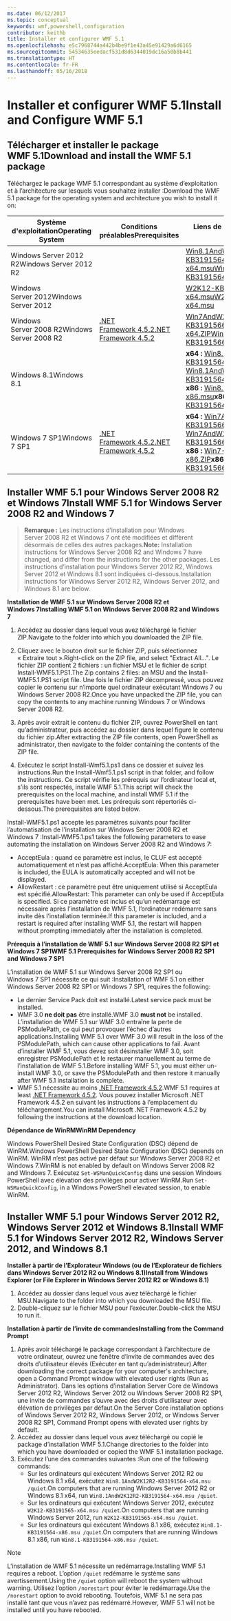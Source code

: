 ```yaml
---
ms.date: 06/12/2017
ms.topic: conceptual
keywords: wmf,powershell,configuration
contributor: keithb
title: Installer et configurer WMF 5.1
ms.openlocfilehash: e5c7968744a442b4be9f1e43a45e91429a6d6165
ms.sourcegitcommit: 54534635eedacf531d8d6344019dc16a50b8b441
ms.translationtype: HT
ms.contentlocale: fr-FR
ms.lasthandoff: 05/16/2018
---
```

# <a name="install-and-configure-wmf-51"></a><span data-ttu-id="5eb25-103">Installer et configurer WMF 5.1</span><span class="sxs-lookup"><span data-stu-id="5eb25-103">Install and Configure WMF 5.1</span></span> #


## <a name="download-and-install-the-wmf-51-package"></a><span data-ttu-id="5eb25-104">Télécharger et installer le package WMF 5.1</span><span class="sxs-lookup"><span data-stu-id="5eb25-104">Download and install the WMF 5.1 package</span></span>

<span data-ttu-id="5eb25-105">Téléchargez le package WMF 5.1 correspondant au système d’exploitation et à l’architecture sur lesquels vous souhaitez installer :</span><span class="sxs-lookup"><span data-stu-id="5eb25-105">Download the WMF 5.1 package for the operating system and architecture you wish to install it on:</span></span>

| <span data-ttu-id="5eb25-106">Système d'exploitation</span><span class="sxs-lookup"><span data-stu-id="5eb25-106">Operating System</span></span>       | <span data-ttu-id="5eb25-107">Conditions préalables</span><span class="sxs-lookup"><span data-stu-id="5eb25-107">Prerequisites</span></span>           | <span data-ttu-id="5eb25-108">Liens de package</span><span class="sxs-lookup"><span data-stu-id="5eb25-108">Package Links</span></span>                          |
|------------------------|-------------------------|----------------------------------------|
| <span data-ttu-id="5eb25-109">Windows Server 2012 R2</span><span class="sxs-lookup"><span data-stu-id="5eb25-109">Windows Server 2012 R2</span></span> |                         | <span data-ttu-id="5eb25-110">[Win8.1AndW2K12R2-KB3191564-x64.msu][]</span><span class="sxs-lookup"><span data-stu-id="5eb25-110">[Win8.1AndW2K12R2-KB3191564-x64.msu][]</span></span> |
| <span data-ttu-id="5eb25-111">Windows Server 2012</span><span class="sxs-lookup"><span data-stu-id="5eb25-111">Windows Server 2012</span></span>    |                         | <span data-ttu-id="5eb25-112">[W2K12-KB3191565-x64.msu][]</span><span class="sxs-lookup"><span data-stu-id="5eb25-112">[W2K12-KB3191565-x64.msu][]</span></span>            |
| <span data-ttu-id="5eb25-113">Windows Server 2008 R2</span><span class="sxs-lookup"><span data-stu-id="5eb25-113">Windows Server 2008 R2</span></span> | <span data-ttu-id="5eb25-114">[.NET Framework 4.5.2][]</span><span class="sxs-lookup"><span data-stu-id="5eb25-114">[.NET Framework 4.5.2][]</span></span>| <span data-ttu-id="5eb25-115">[Win7AndW2K8R2-KB3191566-x64.ZIP][]</span><span class="sxs-lookup"><span data-stu-id="5eb25-115">[Win7AndW2K8R2-KB3191566-x64.ZIP][]</span></span>    |
| <span data-ttu-id="5eb25-116">Windows 8.1</span><span class="sxs-lookup"><span data-stu-id="5eb25-116">Windows 8.1</span></span>            |                         | <span data-ttu-id="5eb25-117">**x64 :** [Win8.1AndW2K12R2-KB3191564-x64.msu][]</span><span class="sxs-lookup"><span data-stu-id="5eb25-117">**x64:** [Win8.1AndW2K12R2-KB3191564-x64.msu][]</span></span></br><span data-ttu-id="5eb25-118">**x86 :** [Win8.1-KB3191564-x86.msu][]</span><span class="sxs-lookup"><span data-stu-id="5eb25-118">**x86:** [Win8.1-KB3191564-x86.msu][]</span></span> |
| <span data-ttu-id="5eb25-119">Windows 7 SP1</span><span class="sxs-lookup"><span data-stu-id="5eb25-119">Windows 7 SP1</span></span>          | <span data-ttu-id="5eb25-120">[.NET Framework 4.5.2][]</span><span class="sxs-lookup"><span data-stu-id="5eb25-120">[.NET Framework 4.5.2][]</span></span>| <span data-ttu-id="5eb25-121">**x64 :** [Win7AndW2K8R2-KB3191566-x64.ZIP][]</span><span class="sxs-lookup"><span data-stu-id="5eb25-121">**x64:** [Win7AndW2K8R2-KB3191566-x64.ZIP][]</span></span></br><span data-ttu-id="5eb25-122">**x86 :** [Win7-KB3191566-x86.ZIP][]</span><span class="sxs-lookup"><span data-stu-id="5eb25-122">**x86:** [Win7-KB3191566-x86.ZIP][]</span></span> |

[.NET Framework 4.5.2]: https://www.microsoft.com/download/details.aspx?id=42642
[.NET Framework 4.5.2]: https://www.microsoft.com/download/details.aspx?id=42642
[W2K12-KB3191565-x64.msu]: https://go.microsoft.com/fwlink/?linkid=839513
[Win7-KB3191566-x86.ZIP]: https://go.microsoft.com/fwlink/?linkid=839522
[Win7AndW2K8R2-KB3191566-x64.ZIP]: https://go.microsoft.com/fwlink/?linkid=839523
[Win8.1-KB3191564-x86.msu]: https://go.microsoft.com/fwlink/?linkid=839521
[Win8.1AndW2K12R2-KB3191564-x64.msu]: https://go.microsoft.com/fwlink/?linkid=839516

## <a name="install-wmf-51-for-windows-server-2008-r2-and-windows-7"></a><span data-ttu-id="5eb25-129">Installer WMF 5.1 pour Windows Server 2008 R2 et Windows 7</span><span class="sxs-lookup"><span data-stu-id="5eb25-129">Install WMF 5.1 for Windows Server 2008 R2 and Windows 7</span></span>

> <span data-ttu-id="5eb25-130">**Remarque :** Les instructions d’installation pour Windows Server 2008 R2 et Windows 7 ont été modifiées et diffèrent désormais de celles des autres packages.</span><span class="sxs-lookup"><span data-stu-id="5eb25-130">**Note:** Installation instructions for Windows Server 2008 R2 and Windows 7 have changed, and differ from the instructions for the other packages.</span></span> <span data-ttu-id="5eb25-131">Les instructions d’installation pour Windows Server 2012 R2, Windows Server 2012 et Windows 8.1 sont indiquées ci-dessous.</span><span class="sxs-lookup"><span data-stu-id="5eb25-131">Installation instructions for Windows Server 2012 R2, Windows Server 2012, and Windows 8.1 are below.</span></span>

<span data-ttu-id="5eb25-132">**Installation de WMF 5.1 sur Windows Server 2008 R2 et Windows 7**</span><span class="sxs-lookup"><span data-stu-id="5eb25-132">**Installing WMF 5.1 on Windows Server 2008 R2 and Windows 7**</span></span>

1. <span data-ttu-id="5eb25-133">Accédez au dossier dans lequel vous avez téléchargé le fichier ZIP.</span><span class="sxs-lookup"><span data-stu-id="5eb25-133">Navigate to the folder into which you downloaded the ZIP file.</span></span>

2. <span data-ttu-id="5eb25-134">Cliquez avec le bouton droit sur le fichier ZIP, puis sélectionnez « Extraire tout ».</span><span class="sxs-lookup"><span data-stu-id="5eb25-134">Right-click on the ZIP file, and select "Extract All...".</span></span> <span data-ttu-id="5eb25-135">Le fichier ZIP contient 2 fichiers : un fichier MSU et le fichier de script Install-WMF5.1.PS1.</span><span class="sxs-lookup"><span data-stu-id="5eb25-135">The Zip contains 2 files: an MSU and the Install-WMF5.1.PS1 script file.</span></span>
<span data-ttu-id="5eb25-136">Une fois le fichier ZIP décompressé, vous pouvez copier le contenu sur n’importe quel ordinateur exécutant Windows 7 ou Windows Server 2008 R2.</span><span class="sxs-lookup"><span data-stu-id="5eb25-136">Once you have unpacked the ZIP file, you can copy the contents to any machine running Windows 7 or Windows Server 2008 R2.</span></span>

3. <span data-ttu-id="5eb25-137">Après avoir extrait le contenu du fichier ZIP, ouvrez PowerShell en tant qu’administrateur, puis accédez au dossier dans lequel figure le contenu du fichier zip.</span><span class="sxs-lookup"><span data-stu-id="5eb25-137">After extracting the ZIP file contents, open PowerShell as administrator, then navigate to the folder containing the contents of the ZIP file.</span></span>

4. <span data-ttu-id="5eb25-138">Exécutez le script Install-Wmf5.1.ps1 dans ce dossier et suivez les instructions.</span><span class="sxs-lookup"><span data-stu-id="5eb25-138">Run the Install-Wmf5.1.ps1 script in that folder, and follow the instructions.</span></span> <span data-ttu-id="5eb25-139">Ce script vérifie les prérequis sur l’ordinateur local et, s’ils sont respectés, installe WMF 5.1.</span><span class="sxs-lookup"><span data-stu-id="5eb25-139">This script will check the prerequisites on the local machine, and install WMF 5.1 if the prerequisites have been met.</span></span> <span data-ttu-id="5eb25-140">Les prérequis sont répertoriés ci-dessous.</span><span class="sxs-lookup"><span data-stu-id="5eb25-140">The prerequisites are listed below.</span></span>

<span data-ttu-id="5eb25-141">Install-WMF5.1.ps1 accepte les paramètres suivants pour faciliter l’automatisation de l’installation sur Windows Server 2008 R2 et Windows 7 :</span><span class="sxs-lookup"><span data-stu-id="5eb25-141">Install-WMF5.1.ps1 takes the following parameters to ease automating the installation on Windows Server 2008 R2 and Windows 7:</span></span>

- <span data-ttu-id="5eb25-142">AcceptEula : quand ce paramètre est inclus, le CLUF est accepté automatiquement et n’est pas affiché.</span><span class="sxs-lookup"><span data-stu-id="5eb25-142">AcceptEula: When this parameter is included, the EULA is automatically accepted and will not be displayed.</span></span>
- <span data-ttu-id="5eb25-143">AllowRestart : ce paramètre peut être uniquement utilisé si AcceptEula est spécifié.</span><span class="sxs-lookup"><span data-stu-id="5eb25-143">AllowRestart: This parameter can only be used if AcceptEula is specified.</span></span> <span data-ttu-id="5eb25-144">Si ce paramètre est inclus et qu’un redémarrage est nécessaire après l’installation de WMF 5.1, l’ordinateur redémarre sans invite dès l’installation terminée.</span><span class="sxs-lookup"><span data-stu-id="5eb25-144">If this parameter is included, and a restart is required after installing WMF 5.1, the restart will happen without prompting immediately after the installation is completed.</span></span>

<span data-ttu-id="5eb25-145">**Prérequis à l’installation de WMF 5.1 sur Windows Server 2008 R2 SP1 et Windows 7 SP1**</span><span class="sxs-lookup"><span data-stu-id="5eb25-145">**WMF 5.1 Prerequisites for Windows Server 2008 R2 SP1 and Windows 7 SP1**</span></span>

<span data-ttu-id="5eb25-146">L’installation de WMF 5.1 sur Windows Server 2008 R2 SP1 ou Windows 7 SP1 nécessite ce qui suit :</span><span class="sxs-lookup"><span data-stu-id="5eb25-146">Installation of WMF 5.1 on either Windows Server 2008 R2 SP1 or Windows 7 SP1, requires the following:</span></span>
- <span data-ttu-id="5eb25-147">Le dernier Service Pack doit est installé.</span><span class="sxs-lookup"><span data-stu-id="5eb25-147">Latest service pack must be installed.</span></span>
- <span data-ttu-id="5eb25-148">WMF 3.0 **ne doit pas** être installé.</span><span class="sxs-lookup"><span data-stu-id="5eb25-148">WMF 3.0 **must not** be installed.</span></span> <span data-ttu-id="5eb25-149">L’installation de WMF 5.1 sur WMF 3.0 entraîne la perte de PSModulePath, ce qui peut provoquer l’échec d’autres applications.</span><span class="sxs-lookup"><span data-stu-id="5eb25-149">Installing WMF 5.1 over WMF 3.0 will result in the loss of the PSModulePath, which can cause other applications to fail.</span></span> <span data-ttu-id="5eb25-150">Avant d’installer WMF 5.1, vous devez soit désinstaller WMF 3.0, soit enregistrer PSModulePath et le restaurer manuellement au terme de l’installation de WMF 5.1.</span><span class="sxs-lookup"><span data-stu-id="5eb25-150">Before installing WMF 5.1, you must either un-install WMF 3.0, or save the PSModulePath and then restore it manually after WMF 5.1 installation is complete.</span></span>
- <span data-ttu-id="5eb25-151">WMF 5.1 nécessite au moins [.NET Framework 4.5.2](https://www.microsoft.com/en-ca/download/details.aspx?id=42642).</span><span class="sxs-lookup"><span data-stu-id="5eb25-151">WMF 5.1 requires at least [.NET Framework 4.5.2](https://www.microsoft.com/en-ca/download/details.aspx?id=42642).</span></span>
<span data-ttu-id="5eb25-152">Vous pouvez installer Microsoft .NET Framework 4.5.2 en suivant les instructions à l’emplacement du téléchargement.</span><span class="sxs-lookup"><span data-stu-id="5eb25-152">You can install Microsoft .NET Framework 4.5.2 by following the instructions at the download location.</span></span>

<span data-ttu-id="5eb25-153">**Dépendance de WinRM**</span><span class="sxs-lookup"><span data-stu-id="5eb25-153">**WinRM Dependency**</span></span>

<span data-ttu-id="5eb25-154">Windows PowerShell Desired State Configuration (DSC) dépend de WinRM.</span><span class="sxs-lookup"><span data-stu-id="5eb25-154">Windows PowerShell Desired State Configuration (DSC) depends on WinRM.</span></span>
<span data-ttu-id="5eb25-155">WinRM n’est pas activé par défaut sur Windows Server 2008 R2 et Windows 7.</span><span class="sxs-lookup"><span data-stu-id="5eb25-155">WinRM is not enabled by default on Windows Server 2008 R2 and Windows 7.</span></span>
<span data-ttu-id="5eb25-156">Exécutez `Set-WSManQuickConfig` dans une session Windows PowerShell avec élévation des privilèges pour activer WinRM.</span><span class="sxs-lookup"><span data-stu-id="5eb25-156">Run `Set-WSManQuickConfig`, in a Windows PowerShell elevated session, to enable WinRM.</span></span>


## <a name="install-wmf-51-for-windows-server-2012-r2-windows-server-2012-and-windows-81"></a><span data-ttu-id="5eb25-157">Installer WMF 5.1 pour Windows Server 2012 R2, Windows Server 2012 et Windows 8.1</span><span class="sxs-lookup"><span data-stu-id="5eb25-157">Install WMF 5.1 for Windows Server 2012 R2, Windows Server 2012, and Windows 8.1</span></span>
<span data-ttu-id="5eb25-158">**Installer à partir de l’Explorateur Windows (ou de l’Explorateur de fichiers dans Windows Server 2012 R2 ou Windows 8.1)**</span><span class="sxs-lookup"><span data-stu-id="5eb25-158">**Install from Windows Explorer (or File Explorer in Windows Server 2012 R2 or Windows 8.1)**</span></span>

1. <span data-ttu-id="5eb25-159">Accédez au dossier dans lequel vous avez téléchargé le fichier MSU.</span><span class="sxs-lookup"><span data-stu-id="5eb25-159">Navigate to the folder into which you downloaded the MSU file.</span></span>
2. <span data-ttu-id="5eb25-160">Double-cliquez sur le fichier MSU pour l’exécuter.</span><span class="sxs-lookup"><span data-stu-id="5eb25-160">Double-click the MSU to run it.</span></span>

<span data-ttu-id="5eb25-161">**Installation à partir de l’invite de commandes**</span><span class="sxs-lookup"><span data-stu-id="5eb25-161">**Installing from the Command Prompt**</span></span>

1. <span data-ttu-id="5eb25-162">Après avoir téléchargé le package correspondant à l’architecture de votre ordinateur, ouvrez une fenêtre d’invite de commandes avec des droits d’utilisateur élevés (Exécuter en tant qu’administrateur).</span><span class="sxs-lookup"><span data-stu-id="5eb25-162">After downloading the correct package for your computer's architecture, open a Command Prompt window with elevated user rights (Run as Administrator).</span></span> <span data-ttu-id="5eb25-163">Dans les options d’installation Server Core de Windows Server 2012 R2, Windows Server 2012 ou Windows Server 2008 R2 SP1, une invite de commandes s’ouvre avec des droits d’utilisateur avec élévation de privilèges par défaut.</span><span class="sxs-lookup"><span data-stu-id="5eb25-163">On the Server Core installation options of Windows Server 2012 R2, Windows Server 2012, or Windows Server 2008 R2 SP1, Command Prompt opens with elevated user rights by default.</span></span>
2. <span data-ttu-id="5eb25-164">Accédez au dossier dans lequel vous avez téléchargé ou copié le package d’installation WMF 5.1.</span><span class="sxs-lookup"><span data-stu-id="5eb25-164">Change directories to the folder into which you have downloaded or copied the WMF 5.1 installation package.</span></span>
3. <span data-ttu-id="5eb25-165">Exécutez l’une des commandes suivantes :</span><span class="sxs-lookup"><span data-stu-id="5eb25-165">Run one of the following commands:</span></span>
   - <span data-ttu-id="5eb25-166">Sur les ordinateurs qui exécutent Windows Server 2012 R2 ou Windows 8.1 x64, exécutez `Win8.1AndW2K12R2-KB3191564-x64.msu /quiet`.</span><span class="sxs-lookup"><span data-stu-id="5eb25-166">On computers that are running Windows Server 2012 R2 or Windows 8.1 x64, run `Win8.1AndW2K12R2-KB3191564-x64.msu /quiet`.</span></span>
   - <span data-ttu-id="5eb25-167">Sur les ordinateurs qui exécutent Windows Server 2012, exécutez `W2K12-KB3191565-x64.msu /quiet`.</span><span class="sxs-lookup"><span data-stu-id="5eb25-167">On computers that are running Windows Server 2012, run `W2K12-KB3191565-x64.msu /quiet`.</span></span>
   - <span data-ttu-id="5eb25-168">Sur les ordinateurs qui exécutent Windows 8.1 x86, exécutez `Win8.1-KB3191564-x86.msu /quiet`.</span><span class="sxs-lookup"><span data-stu-id="5eb25-168">On computers that are running Windows 8.1 x86, run `Win8.1-KB3191564-x86.msu /quiet`.</span></span>

> [!NOTE]
> <span data-ttu-id="5eb25-169">L’installation de WMF 5.1 nécessite un redémarrage.</span><span class="sxs-lookup"><span data-stu-id="5eb25-169">Installing WMF 5.1 requires a reboot.</span></span> <span data-ttu-id="5eb25-170">L’option `/quiet` redémarre le système sans avertissement.</span><span class="sxs-lookup"><span data-stu-id="5eb25-170">Using the `/quiet` option will reboot the system without warning.</span></span>
> <span data-ttu-id="5eb25-171">Utilisez l’option `/norestart` pour éviter le redémarrage.</span><span class="sxs-lookup"><span data-stu-id="5eb25-171">Use the `/norestart` option to avoid rebooting.</span></span> <span data-ttu-id="5eb25-172">Toutefois, WMF 5.1 ne sera pas installé tant que vous n’avez pas redémarré.</span><span class="sxs-lookup"><span data-stu-id="5eb25-172">However, WMF 5.1 will not be installed until you have rebooted.</span></span>
